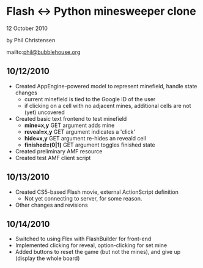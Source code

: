 Flash <-> Python minesweeper clone
==================================

12 October 2010

by Phil Christensen

mailto:phil@bubblehouse.org

10/12/2010
-------------
* Created AppEngine-powered model to represent minefield, handle state changes
    - current minefield is tied to the Google ID of the user
    - if clicking on a cell with no adjacent mines, additional cells are not (yet) uncovered
* Created basic text frontend to test minefield
    - **mine=x,y** GET argument adds mine
    - **reveal=x,y** GET argument indicates a 'click'
    - **hide=x,y** GET argument re-hides an reveald cell
    - **finished=(0|1)** GET argument toggles finished state
* Created preliminary AMF resource
* Created test AMF client script

10/13/2010
----------
* Created CS5-based Flash movie, external ActionScript definition
    - Not yet connecting to server, for some reason.
* Other changes and revisions

10/14/2010
----------
* Switched to using Flex with FlashBuilder for front-end
* Implemented clicking for reveal, option-clicking for set mine
* Added buttons to reset the game (but not the mines), and give up (display the whole board)
